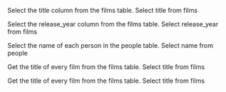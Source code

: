 Select the title column from the films table.
Select title from films

Select the release_year column from the films table.
Select release_year from films

Select the name of each person in the people table.
Select name from people

Get the title of every film from the films table.
Select title from films

Get the title of every film from the films table.
Select title from films

